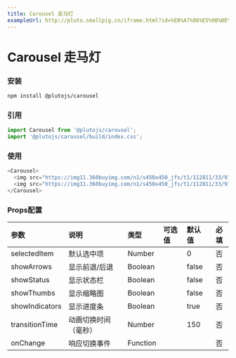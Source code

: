 ```yaml
---
title: Carousel 走马灯
exampleUrl: http://pluto.smallpig.cn/iframe.html?id=%E8%A7%86%E5%9B%BE%E7%BB%84%E4%BB%B6-carousel-%E8%BD%AE%E6%92%AD%E5%9B%BE--story-1
---
```


# Carousel 走马灯

### 安装
```bash
npm install @plutojs/carousel
```

### 引用
``` js
import Carousel from '@plutojs/carousel';
import '@plutojs/carousel/build/index.css';
```

### 使用
``` js
<Carousel>
  <img src="https://img11.360buyimg.com/n1/s450x450_jfs/t1/112811/33/9121/246982/5ed786a7E22ec29b5/dc259bda64040882.jpg" />
  <img src="https://img11.360buyimg.com/n1/s450x450_jfs/t1/112811/33/9121/246982/5ed786a7E22ec29b5/dc259bda64040882.jpg" />
</Carousel>
```

### Props配置
| 参数 | 说明 | 类型 | 可选值 | 默认值 | 必填 |
| :-- | :-- | :-- | :-- | :-- | :--: |
| selectedItem | 默认选中项 | Number | | 0 | 否 |
| showArrows | 显示前退/后退 | Boolean | | false | 否 |
| showStatus | 显示状态栏 | Boolean | | false | 否 |
| showThumbs | 显示缩略图 | Boolean | | false | 否 |
| showIndicators | 显示进度条 | Boolean | | true | 否 |
| transitionTime | 动画切换时间（毫秒） | Number | | 150 | 否 |
| onChange | 响应切换事件 | Function | | | 否 |